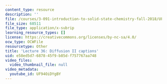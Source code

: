```yaml
---
content_type: resource
description: ''
file: /courses/3-091-introduction-to-solid-state-chemistry-fall-2018/UF94OiDYgBY_captions.webvtt
file_size: 68511
file_type: application/x-subrip
learning_resource_types: []
license: https://creativecommons.org/licenses/by-nc-sa/4.0/
ocw_type: OCWFile
resourcetype: Other
title: 'Lecture 36: Diffusion II captions'
uid: e58ed5d7-6878-45f9-b85d-f757767aa748
video_files:
  video_thumbnail_file: null
video_metadata:
  youtube_id: UF94OiDYgBY
---
```

